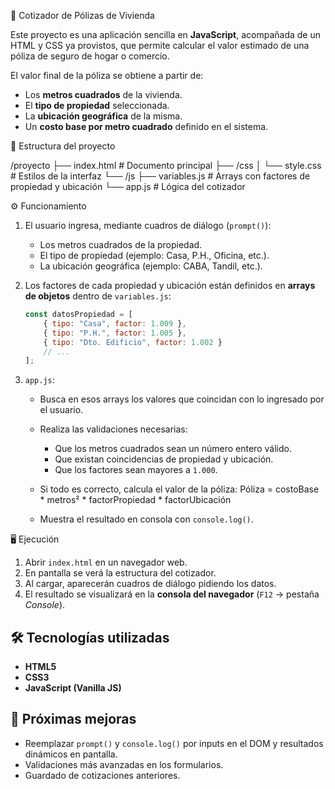 🏡 Cotizador de Pólizas de Vivienda

Este proyecto es una aplicación sencilla en **JavaScript**, acompañada de un HTML y CSS ya provistos, que permite calcular el valor estimado de una póliza de seguro de hogar o comercio.

El valor final de la póliza se obtiene a partir de:
- Los **metros cuadrados** de la vivienda.
- El **tipo de propiedad** seleccionada.
- La **ubicación geográfica** de la misma.
- Un **costo base por metro cuadrado** definido en el sistema.

📂 Estructura del proyecto

/proyecto
├── index.html          # Documento principal
├── /css
│    └── style.css      # Estilos de la interfaz
└── /js
├── variables.js   # Arrays con factores de propiedad y ubicación
└── app.js         # Lógica del cotizador

⚙️ Funcionamiento
1. El usuario ingresa, mediante cuadros de diálogo (`prompt()`):
   - Los metros cuadrados de la propiedad.
   - El tipo de propiedad (ejemplo: Casa, P.H., Oficina, etc.).
   - La ubicación geográfica (ejemplo: CABA, Tandil, etc.).

2. Los factores de cada propiedad y ubicación están definidos en **arrays de objetos** dentro de `variables.js`:
   ```js
   const datosPropiedad = [
       { tipo: "Casa", factor: 1.009 },
       { tipo: "P.H.", factor: 1.005 },
       { tipo: "Dto. Edificio", factor: 1.002 }
       // ...
   ];
3. `app.js`:

   * Busca en esos arrays los valores que coincidan con lo ingresado por el usuario.
   * Realiza las validaciones necesarias:

     * Que los metros cuadrados sean un número entero válido.
     * Que existan coincidencias de propiedad y ubicación.
     * Que los factores sean mayores a `1.000`.
   * Si todo es correcto, calcula el valor de la póliza:
Póliza = costoBase * metros² * factorPropiedad * factorUbicación
   * Muestra el resultado en consola con `console.log()`.

🖥️ Ejecución

1. Abrir `index.html` en un navegador web.
2. En pantalla se verá la estructura del cotizador.
3. Al cargar, aparecerán cuadros de diálogo pidiendo los datos.
4. El resultado se visualizará en la **consola del navegador** (`F12` → pestaña *Console*).


## 🛠️ Tecnologías utilizadas

* **HTML5**
* **CSS3**
* **JavaScript (Vanilla JS)**


## 🚀 Próximas mejoras

* Reemplazar `prompt()` y `console.log()` por inputs en el DOM y resultados dinámicos en pantalla.
* Validaciones más avanzadas en los formularios.
* Guardado de cotizaciones anteriores.


